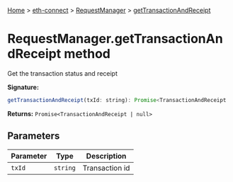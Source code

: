 [Home](./index) &gt; [eth-connect](./eth-connect.md) &gt; [RequestManager](./eth-connect.requestmanager.md) &gt; [getTransactionAndReceipt](./eth-connect.requestmanager.gettransactionandreceipt.md)

# RequestManager.getTransactionAndReceipt method

Get the transaction status and receipt

**Signature:**
```javascript
getTransactionAndReceipt(txId: string): Promise<TransactionAndReceipt | null>;
```
**Returns:** `Promise<TransactionAndReceipt | null>`

## Parameters

|  Parameter | Type | Description |
|  --- | --- | --- |
|  `txId` | `string` | Transaction id |

